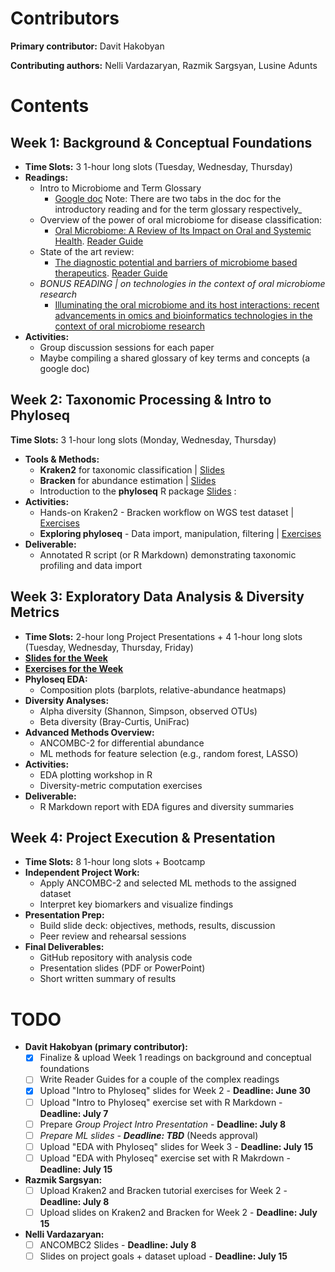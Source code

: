 # Contributors
**Primary contributor:** Davit Hakobyan

**Contributing authors:** Nelli Vardazaryan, Razmik Sargsyan, Lusine Adunts

# Contents

## Week 1: Background & Conceptual Foundations
- **Time Slots:** 3 1-hour long slots (Tuesday, Wednesday, Thursday)
- **Readings:**
  - Intro to Microbiome and Term Glossary
    - [Google doc](https://docs.google.com/document/d/1ZtNl5lPHTRIUPUAoNY7RFSjA7JTCTko8gS1dTk8QU1Y/edit?usp=sharing) Note: There are two tabs in the doc for the introductory reading and for the term glossary respectively_ 
  - Overview of the power of oral microbiome for disease classification:
    - [Oral Microbiome: A Review of Its Impact on Oral and Systemic Health](https://www.mdpi.com/2076-2607/12/9/1797). [Reader Guide](link)
  - State of the art review:
    - [The diagnostic potential and barriers of microbiome based therapeutics](https://www.degruyterbrill.com/document/doi/10.1515/dx-2022-0052/html). [Reader Guide](link)
  - _BONUS READING | on technologies in the context of oral microbiome research_
    - [Illuminating the oral microbiome and its host interactions: recent advancements in omics and bioinformatics technologies in the context of oral microbiome research](https://academic.oup.com/femsre/article/47/5/fuad051/7259894)
- **Activities:**  
  - Group discussion sessions for each paper
  - Maybe compiling a shared glossary of key terms and concepts (a google doc)

## Week 2: Taxonomic Processing & Intro to Phyloseq
**Time Slots:** 3 1-hour long slots (Monday, Wednesday, Thursday)
- **Tools & Methods:**  
  - **Kraken2** for taxonomic classification | [Slides](link)
  - **Bracken** for abundance estimation | [Slides](link)
  - Introduction to the **phyloseq** R package [Slides](https://docs.google.com/presentation/d/1bDjOMx3mNIyG0O46FVl31WkVAiybSSEp-FFuMLnD2vs/edit?usp=sharing) :  
- **Activities:**
  - Hands-on Kraken2 - Bracken workflow on WGS test dataset | [Exercises](link)
  - **Exploring phyloseq** - Data import, manipulation, filtering | [Exercises](link)
- **Deliverable:**  
  - Annotated R script (or R Markdown) demonstrating taxonomic profiling and data import  

## Week 3: Exploratory Data Analysis & Diversity Metrics
- **Time Slots:** 2-hour long Project Presentations + 4 1-hour long slots (Tuesday, Wednesday, Thursday, Friday)
- [**Slides for the Week**](link)
- [**Exercises for the Week**](link)
- **Phyloseq EDA:**  
  - Composition plots (barplots, relative-abundance heatmaps)  
- **Diversity Analyses:**  
  - Alpha diversity (Shannon, Simpson, observed OTUs)  
  - Beta diversity (Bray-Curtis, UniFrac)  
- **Advanced Methods Overview:**  
  - ANCOMBC-2 for differential abundance  
  - ML methods for feature selection (e.g., random forest, LASSO)  
- **Activities:**  
  - EDA plotting workshop in R  
  - Diversity-metric computation exercises  
- **Deliverable:**  
  - R Markdown report with EDA figures and diversity summaries  

## Week 4: Project Execution & Presentation
- **Time Slots:** 8 1-hour long slots + Bootcamp
- **Independent Project Work:**  
  - Apply ANCOMBC-2 and selected ML methods to the assigned dataset  
  - Interpret key biomarkers and visualize findings  
- **Presentation Prep:**  
  - Build slide deck: objectives, methods, results, discussion  
  - Peer review and rehearsal sessions  
- **Final Deliverables:**  
  - GitHub repository with analysis code  
  - Presentation slides (PDF or PowerPoint)  
  - Short written summary of results  

# TODO
- **Davit Hakobyan (primary contributor):**  
  - [X] Finalize & upload Week 1 readings on background and conceptual foundations
  - [ ] Write Reader Guides for a couple of the complex readings
  - [X] Upload "Intro to Phyloseq" slides for Week 2 - **Deadline: June 30**
  - [ ] Upload "Intro to Phyloseq" exercise set with R Markdown - **Deadline: July 7**
  - [ ] Prepare *Group Project Intro Presentation* - **Deadline: July 8**
  - [ ] *Prepare ML slides - **Deadline: TBD*** (Needs approval)
  - [ ] Upload "EDA with Phyloseq" slides for Week 3 - **Deadline: July 15**
  - [ ] Upload "EDA with Phyloseq" exercise set with R Makrdown - **Deadline: July 15**

- **Razmik Sargsyan:**  
  - [ ] Upload Kraken2 and Bracken tutorial exercises for Week 2 - **Deadline: July 8**
  - [ ] Upload slides on Kraken2 and Bracken for Week 2 - **Deadline: July 15**

- **Nelli Vardazaryan:**  
  - [ ] ANCOMBC2 Slides - **Deadline: July 8**
  - [ ] Slides on project goals + dataset upload - **Deadline: July 15**
